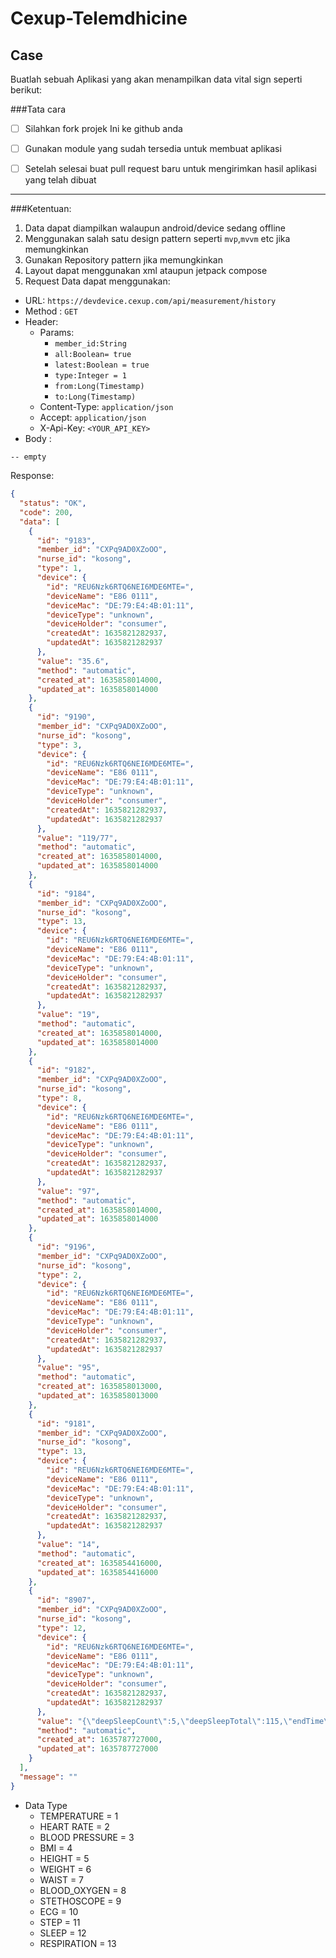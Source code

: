 # Cexup-Telemdhicine
## Case 

Buatlah sebuah Aplikasi yang akan menampilkan data vital sign seperti berikut:


###Tata cara

- [ ] Silahkan fork projek Ini ke github anda 
- [ ] Gunakan module yang sudah tersedia untuk membuat aplikasi
- [ ] Setelah selesai buat pull request baru untuk mengirimkan hasil aplikasi yang telah dibuat 


***
###Ketentuan:

1. Data dapat diampilkan  walaupun android/device sedang offline
2. Menggunakan salah satu design pattern seperti `mvp`,`mvvm` etc jika memungkinkan
3. Gunakan Repository pattern jika memungkinkan
4. Layout dapat menggunakan xml ataupun jetpack compose
5. Request Data dapat menggunakan:

- URL: `https://devdevice.cexup.com/api/measurement/history`
- Method : `GET`
- Header:
  - Params:
    - `member_id:String`
    - `all:Boolean= true`
    - `latest:Boolean = true`
    - `type:Integer = 1`
    - `from:Long(Timestamp)`
    - `to:Long(Timestamp)`
  - Content-Type: `application/json`
  - Accept: `application/json`
  - X-Api-Key: `<YOUR_API_KEY>`
- Body :

```text
-- empty
```

Response:
```json
{
  "status": "OK",
  "code": 200,
  "data": [
    {
      "id": "9183",
      "member_id": "CXPq9AD0XZoOO",
      "nurse_id": "kosong",
      "type": 1,
      "device": {
        "id": "REU6Nzk6RTQ6NEI6MDE6MTE=",
        "deviceName": "E86 0111",
        "deviceMac": "DE:79:E4:4B:01:11",
        "deviceType": "unknown",
        "deviceHolder": "consumer",
        "createdAt": 1635821282937,
        "updatedAt": 1635821282937
      },
      "value": "35.6",
      "method": "automatic",
      "created_at": 1635858014000,
      "updated_at": 1635858014000
    },
    {
      "id": "9190",
      "member_id": "CXPq9AD0XZoOO",
      "nurse_id": "kosong",
      "type": 3,
      "device": {
        "id": "REU6Nzk6RTQ6NEI6MDE6MTE=",
        "deviceName": "E86 0111",
        "deviceMac": "DE:79:E4:4B:01:11",
        "deviceType": "unknown",
        "deviceHolder": "consumer",
        "createdAt": 1635821282937,
        "updatedAt": 1635821282937
      },
      "value": "119/77",
      "method": "automatic",
      "created_at": 1635858014000,
      "updated_at": 1635858014000
    },
    {
      "id": "9184",
      "member_id": "CXPq9AD0XZoOO",
      "nurse_id": "kosong",
      "type": 13,
      "device": {
        "id": "REU6Nzk6RTQ6NEI6MDE6MTE=",
        "deviceName": "E86 0111",
        "deviceMac": "DE:79:E4:4B:01:11",
        "deviceType": "unknown",
        "deviceHolder": "consumer",
        "createdAt": 1635821282937,
        "updatedAt": 1635821282937
      },
      "value": "19",
      "method": "automatic",
      "created_at": 1635858014000,
      "updated_at": 1635858014000
    },
    {
      "id": "9182",
      "member_id": "CXPq9AD0XZoOO",
      "nurse_id": "kosong",
      "type": 8,
      "device": {
        "id": "REU6Nzk6RTQ6NEI6MDE6MTE=",
        "deviceName": "E86 0111",
        "deviceMac": "DE:79:E4:4B:01:11",
        "deviceType": "unknown",
        "deviceHolder": "consumer",
        "createdAt": 1635821282937,
        "updatedAt": 1635821282937
      },
      "value": "97",
      "method": "automatic",
      "created_at": 1635858014000,
      "updated_at": 1635858014000
    },
    {
      "id": "9196",
      "member_id": "CXPq9AD0XZoOO",
      "nurse_id": "kosong",
      "type": 2,
      "device": {
        "id": "REU6Nzk6RTQ6NEI6MDE6MTE=",
        "deviceName": "E86 0111",
        "deviceMac": "DE:79:E4:4B:01:11",
        "deviceType": "unknown",
        "deviceHolder": "consumer",
        "createdAt": 1635821282937,
        "updatedAt": 1635821282937
      },
      "value": "95",
      "method": "automatic",
      "created_at": 1635858013000,
      "updated_at": 1635858013000
    },
    {
      "id": "9181",
      "member_id": "CXPq9AD0XZoOO",
      "nurse_id": "kosong",
      "type": 13,
      "device": {
        "id": "REU6Nzk6RTQ6NEI6MDE6MTE=",
        "deviceName": "E86 0111",
        "deviceMac": "DE:79:E4:4B:01:11",
        "deviceType": "unknown",
        "deviceHolder": "consumer",
        "createdAt": 1635821282937,
        "updatedAt": 1635821282937
      },
      "value": "14",
      "method": "automatic",
      "created_at": 1635854416000,
      "updated_at": 1635854416000
    },
    {
      "id": "8907",
      "member_id": "CXPq9AD0XZoOO",
      "nurse_id": "kosong",
      "type": 12,
      "device": {
        "id": "REU6Nzk6RTQ6NEI6MDE6MTE=",
        "deviceName": "E86 0111",
        "deviceMac": "DE:79:E4:4B:01:11",
        "deviceType": "unknown",
        "deviceHolder": "consumer",
        "createdAt": 1635821282937,
        "updatedAt": 1635821282937
      },
      "value": "{\"deepSleepCount\":5,\"deepSleepTotal\":115,\"endTime\":1635816686000,\"lightSleepCount\":16,\"lightSleepTotal\":367,\"sleepData\":[{\"sleepLen\":3051,\"sleepStartTime\":1635787727000,\"sleepType\":242},{\"sleepLen\":1305,\"sleepStartTime\":1635790779000,\"sleepType\":241},{\"sleepLen\":2128,\"sleepStartTime\":1635792085000,\"sleepType\":242},{\"sleepLen\":910,\"sleepStartTime\":1635794214000,\"sleepType\":241},{\"sleepLen\":5128,\"sleepStartTime\":1635795125000,\"sleepType\":242},{\"sleepLen\":2196,\"sleepStartTime\":1635800254000,\"sleepType\":241},{\"sleepLen\":2630,\"sleepStartTime\":1635802451000,\"sleepType\":242},{\"sleepLen\":1125,\"sleepStartTime\":1635805082000,\"sleepType\":241},{\"sleepLen\":3191,\"sleepStartTime\":1635806208000,\"sleepType\":242},{\"sleepLen\":1365,\"sleepStartTime\":1635809400000,\"sleepType\":241},{\"sleepLen\":5920,\"sleepStartTime\":1635810766000,\"sleepType\":242}],\"startTime\":1635787727000}",
      "method": "automatic",
      "created_at": 1635787727000,
      "updated_at": 1635787727000
    }
  ],
  "message": ""
}
```

- Data Type
  - TEMPERATURE = 1
  - HEART RATE = 2
  - BLOOD PRESSURE = 3
  - BMI = 4
  - HEIGHT = 5
  - WEIGHT = 6
  - WAIST = 7
  - BLOOD_OXYGEN = 8
  - STETHOSCOPE = 9
  - ECG = 10
  - STEP = 11
  - SLEEP = 12
  - RESPIRATION = 13